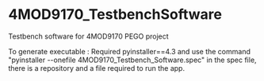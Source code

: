 # 4MOD9170_TestbenchSoftware
Testbench software for 4MOD9170 PEGO project

To generate executable : Required pyinstaller==4.3 and use the command "pyinstaller --onefile 4MOD9170_Testbench_Software.spec" in the spec file, there is a repository and a file required to run the app.